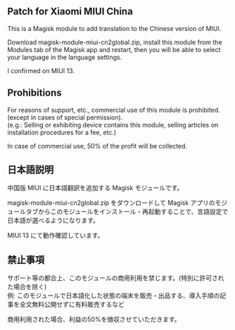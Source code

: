 ## Patch for Xiaomi MIUI China

This is a Magisk module to add translation to the Chinese version of MIUI.

Download magisk-module-miui-cn2global.zip, install this module from the Modules tab of the Magisk app and restart, then you will be able to select your language in the language settings.

I confirmed on MIUI 13.

## Prohibitions

For reasons of support, etc., commercial use of this module is prohibited. (except in cases of special permission).  
(e.g.: Selling or exhibiting device contains this module, selling articles on installation procedures for a fee, etc.)

In case of commercial use, 50% of the profit will be collected.

## 日本語説明
中国版 MIUI に日本語翻訳を追加する Magisk モジュールです。

magisk-module-miui-cn2global.zip をダウンロードして Magisk アプリのモジュールタブからこのモジュールをインストール・再起動することで、言語設定で日本語が選べるようになります。

MIUI 13 にて動作確認しています。

## 禁止事項

サポート等の都合上、このモジュールの商用利用を禁じます。(特別に許可された場合を除く)  
例: このモジュールで日本語化した状態の端末を販売・出品する、導入手順の記事を全文無料公開せずに有料販売するなど

商用利用された場合、利益の50%を徴収させていただきます。